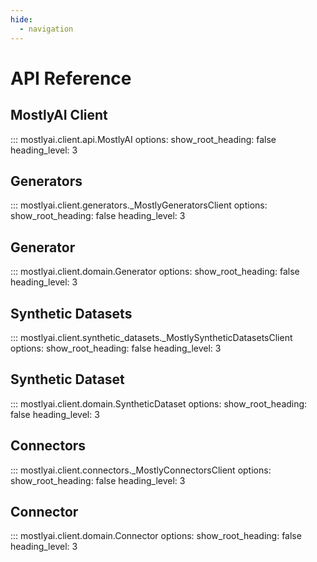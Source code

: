 ```yaml
---
hide:
  - navigation
---
```


# API Reference

## MostlyAI Client

::: mostlyai.client.api.MostlyAI
    options:
        show_root_heading: false
        heading_level: 3

## Generators

::: mostlyai.client.generators._MostlyGeneratorsClient
    options:
        show_root_heading: false
        heading_level: 3

## Generator

::: mostlyai.client.domain.Generator
    options:
        show_root_heading: false
        heading_level: 3

## Synthetic Datasets

::: mostlyai.client.synthetic_datasets._MostlySyntheticDatasetsClient
    options:
        show_root_heading: false
        heading_level: 3

## Synthetic Dataset

::: mostlyai.client.domain.SyntheticDataset
    options:
        show_root_heading: false
        heading_level: 3

## Connectors

::: mostlyai.client.connectors._MostlyConnectorsClient
    options:
        show_root_heading: false
        heading_level: 3

## Connector

::: mostlyai.client.domain.Connector
    options:
        show_root_heading: false
        heading_level: 3
